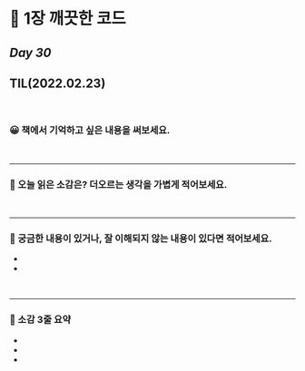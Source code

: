 # 📘 1장 깨끗한 코드

## **_Day 30_**
## TIL(2022.02.23) 
</br>

### 😀 책에서 기억하고 싶은 내용을 써보세요.


</br>

---
### 🤔 오늘 읽은 소감은? 더오르는 생각을 가볍게 적어보세요.

</br>

---
### 🔎 궁금한 내용이 있거나, 잘 이해되지 않는 내용이 있다면 적어보세요.
- 
- 

</br>

---
### 👀 소감 3줄 요약
- 
- 
-

</br>
</br>